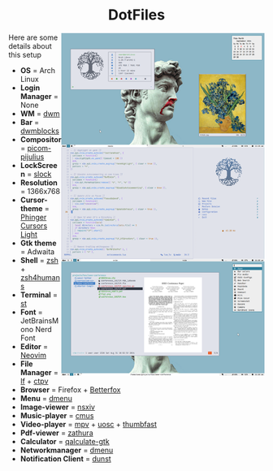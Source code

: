 <h1 align="center"> DotFiles</h1>

<img src="./images/screenshot-light.png" alt="screenshot-light-mode" align="right" width="400px">

Here are some details about this setup

- **OS** = Arch Linux
- **Login Manager** = None
- **WM** = [dwm](https://github.com/mintycube/dwm)
- **Bar** = [dwmblocks](https://github.com/mintycube/dwmblocks)
- **Compositor** = [picom-pijulius](https://github.com/pijulius/picom/tree/implement-window-animations)
- **LockScreen** = [slock](https://github.com/mintycube/slock)
- **Resolution** = 1366x768
- **Cursor-theme** = [Phinger Cursors Light](https://github.com/phisch/phinger-cursors)
- **Gtk theme** = Adwaita
- **Shell** = [zsh](https://wiki.archlinux.org/index.php/Zsh) + [zsh4humans](https://github.com/romkatv/zsh4humans)
- **Terminal** = [st](https://github.com/mintycube/st)
- **Font** = JetBrainsMono Nerd Font
- **Editor** = [Neovim](https://github.com/mintycube/nvim-config)
- **File Manager** = [lf](https://github.com/gokcehan/lf) + [ctpv](https://github.com/NikitaIvanovV/ctpv)
- **Browser** = Firefox + [Betterfox](https://github.com/yokoffing/Betterfox)
- **Menu** = [dmenu](https://github.com/mintycube/dmenu)
- **Image-viewer** = [nsxiv](https=//github.com/nsxiv/nsxiv)
- **Music-player** = [cmus](https://cmus.github.io/)
- **Video-player** = [mpv](https://mpv.io/) + [uosc](https://github.com/tomasklaen/uosc) + [thumbfast](https://github.com/po5/thumbfast)
- **Pdf-viewer** = [zathura](https=//github.com/pwmt/zathura)
- **Calculator** = [qalculate-gtk](https=//github.com/Qalculate/qalculate-gtk)
- **Networkmanager** = [dmenu](https=//github.com/firecat53/networkmanager-dmenu)
- **Notification Client** = [dunst](https=//github.com/dunst-project/dunst)
